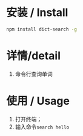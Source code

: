 # 安装 / Install
```bash
npm install dict-search -g
```
# 详情/detail
1. 命令行查询单词


# 使用 / Usage
1. 打开终端；
2. 输入命令`search hello`